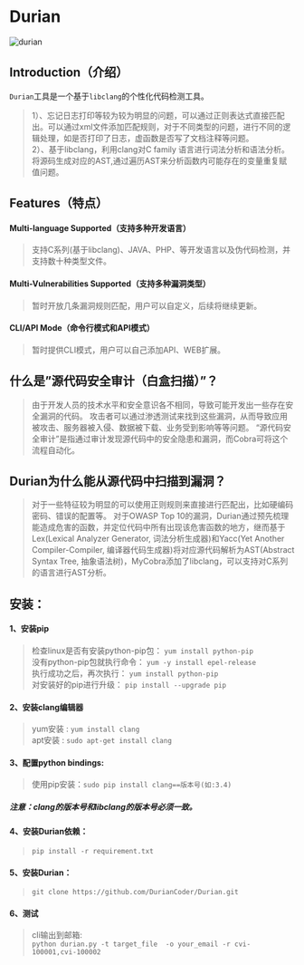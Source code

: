 # Durian
![durian](https://github.com/DurianCoder/Durian/blob/master/docs/cmd.png "durian文档")
## Introduction（介绍）
  `Durian`工具是一个基于`libclang`的个性化代码检测工具。
> 1）、忘记日志打印等较为较为明显的问题，可以通过正则表达式直接匹配出。可以通过xml文件添加匹配规则，对于不同类型的问题，进行不同的逻辑处理，如是否打印了日志，虚函数是否写了文档注释等问题。</br>
> 2）、基于libclang，利用clang对C family 语言进行词法分析和语法分析。将源码生成对应的AST,通过遍历AST来分析函数内可能存在的变量重复赋值问题。

## Features（特点）

#### Multi-language Supported（支持多种开发语言）
> 支持C系列(基于libclang)、JAVA、PHP、等开发语言以及伪代码检测，并支持数十种类型文件。

#### Multi-Vulnerabilities Supported（支持多种漏洞类型）
> 暂时开放几条漏洞规则匹配，用户可以自定义，后续将继续更新。

#### CLI/API Mode（命令行模式和API模式）
> 暂时提供CLI模式，用户可以自己添加API、WEB扩展。

## 什么是”源代码安全审计（白盒扫描）”？
>  由于开发人员的技术水平和安全意识各不相同，导致可能开发出一些存在安全漏洞的代码。 攻击者可以通过渗透测试来找到这些漏洞，从而导致应用被攻击、服务器被入侵、数据被下载、业务受到影响等等问题。 “源代码安全审计”是指通过审计发现源代码中的安全隐患和漏洞，而Cobra可将这个流程自动化。

## Durian为什么能从源代码中扫描到漏洞？
> 对于一些特征较为明显的可以使用正则规则来直接进行匹配出，比如硬编码密码、错误的配置等。 对于OWASP Top 10的漏洞，Durian通过预先梳理能造成危害的函数，并定位代码中所有出现该危害函数的地方，继而基于Lex(Lexical Analyzer Generator, 词法分析生成器)和Yacc(Yet Another Compiler-Compiler, 编译器代码生成器)将对应源代码解析为AST(Abstract Syntax Tree, 抽象语法树)，MyCobra添加了libclang，可以支持对C系列的语言进行AST分析。

## 安装：
#### 1、安装pip
> 检查linux是否有安装python-pip包：   `yum install python-pip` </br>
> 没有python-pip包就执行命令：     `yum -y install epel-release` </br>
> 执行成功之后，再次执行：     `yum install python-pip` </br>
> 对安装好的pip进行升级：     `pip install --upgrade pip`

#### 2、安装clang编辑器
> yum安装 :    `yum install clang`  </br>
> apt安装 :      `sudo apt-get install clang`

#### 3、配置python bindings:
> 使用pip安装：`sudo pip install clang==版本号(如:3.4)`
##### 注意：clang的版本号和libclang的版本号必须一致。

#### 4、安装Durian依赖：
> `pip install -r requirement.txt`

#### 5、安装Durian：
> `git clone https://github.com/DurianCoder/Durian.git`

#### 6、测试
> cli输出到邮箱:</br>
    `python durian.py -t target_file  -o your_email -r cvi-100001,cvi-100002`
